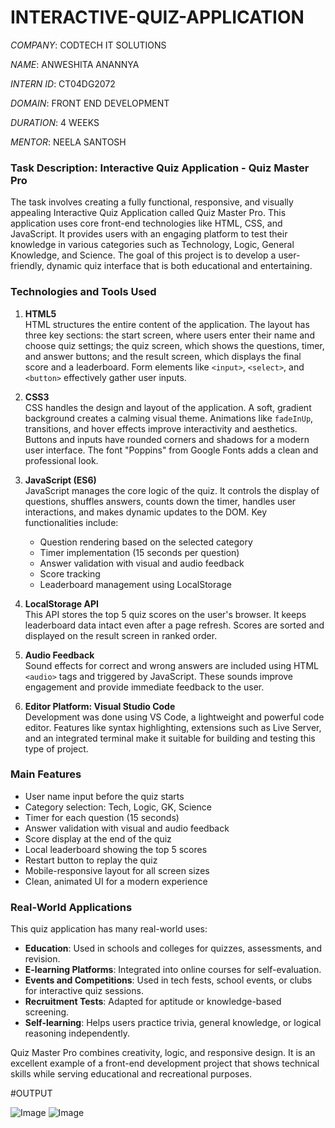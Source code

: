 # INTERACTIVE-QUIZ-APPLICATION

*COMPANY*: CODTECH IT SOLUTIONS

*NAME*: ANWESHITA ANANNYA

*INTERN ID*: CT04DG2072

*DOMAIN*: FRONT END DEVELOPMENT

*DURATION*: 4 WEEKS

*MENTOR*: NEELA SANTOSH

### Task Description: Interactive Quiz Application - Quiz Master Pro

The task involves creating a fully functional, responsive, and visually appealing Interactive Quiz Application called Quiz Master Pro. This application uses core front-end technologies like HTML, CSS, and JavaScript. It provides users with an engaging platform to test their knowledge in various categories such as Technology, Logic, General Knowledge, and Science. The goal of this project is to develop a user-friendly, dynamic quiz interface that is both educational and entertaining.

### Technologies and Tools Used

1. **HTML5**  
   HTML structures the entire content of the application. The layout has three key sections: the start screen, where users enter their name and choose quiz settings; the quiz screen, which shows the questions, timer, and answer buttons; and the result screen, which displays the final score and a leaderboard. Form elements like `<input>`, `<select>`, and `<button>` effectively gather user inputs.

2. **CSS3**  
   CSS handles the design and layout of the application. A soft, gradient background creates a calming visual theme. Animations like `fadeInUp`, transitions, and hover effects improve interactivity and aesthetics. Buttons and inputs have rounded corners and shadows for a modern user interface. The font "Poppins" from Google Fonts adds a clean and professional look.

3. **JavaScript (ES6)**  
   JavaScript manages the core logic of the quiz. It controls the display of questions, shuffles answers, counts down the timer, handles user interactions, and makes dynamic updates to the DOM. Key functionalities include:

   * Question rendering based on the selected category
   * Timer implementation (15 seconds per question)
   * Answer validation with visual and audio feedback
   * Score tracking
   * Leaderboard management using LocalStorage

4. **LocalStorage API**  
   This API stores the top 5 quiz scores on the user's browser. It keeps leaderboard data intact even after a page refresh. Scores are sorted and displayed on the result screen in ranked order.

5. **Audio Feedback**  
   Sound effects for correct and wrong answers are included using HTML `<audio>` tags and triggered by JavaScript. These sounds improve engagement and provide immediate feedback to the user.

6. **Editor Platform: Visual Studio Code**  
   Development was done using VS Code, a lightweight and powerful code editor. Features like syntax highlighting, extensions such as Live Server, and an integrated terminal make it suitable for building and testing this type of project.

### Main Features

* User name input before the quiz starts
* Category selection: Tech, Logic, GK, Science
* Timer for each question (15 seconds)
* Answer validation with visual and audio feedback
* Score display at the end of the quiz
* Local leaderboard showing the top 5 scores
* Restart button to replay the quiz
* Mobile-responsive layout for all screen sizes
* Clean, animated UI for a modern experience

### Real-World Applications

This quiz application has many real-world uses:

* **Education**: Used in schools and colleges for quizzes, assessments, and revision.
* **E-learning Platforms**: Integrated into online courses for self-evaluation.
* **Events and Competitions**: Used in tech fests, school events, or clubs for interactive quiz sessions.
* **Recruitment Tests**: Adapted for aptitude or knowledge-based screening.
* **Self-learning**: Helps users practice trivia, general knowledge, or logical reasoning independently.

Quiz Master Pro combines creativity, logic, and responsive design. It is an excellent example of a front-end development project that shows technical skills while serving educational and recreational purposes.

#OUTPUT

![Image](https://github.com/user-attachments/assets/31d08160-308c-4a95-8359-155bac6e3c00)
![Image](https://github.com/user-attachments/assets/18f57dd1-052f-4af3-b47d-29d58e451f38)
